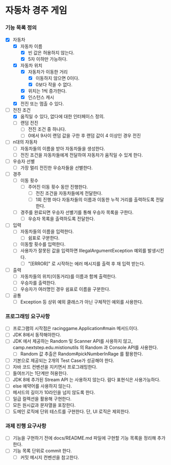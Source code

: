 # 자동차 경주 게임

### 기능 목록 정의
- [x] 자동차
  - [x] 자동차 이름
    - [x] 빈 값은 허용하지 않는다.
    - [x] 5자 이하만 가능하다.
  - [x] 자동차 위치
    - [x] 자동차가 이동한 거리
      - [x] 이동하지 않으면 0이다.
      - [x] 0보다 작을 수 없다.
    - [x] 위치는 1씩 증가한다.
    - [x] 인스턴스 캐시
  - [x] 전진 또는 멈출 수 있다.
- [ ] 전진 조건
  - [x] 움직일 수 있다, 없다에 대한 인터페이스 정의.
  - [ ] 랜덤 전진
    - [ ] 전진 조건 중 하나다.
    - [ ] 0에서 9사이 랜덤 값을 구한 후 랜덤 값이 4 이상인 경우 전진
- [ ] n대의 자동차
  - [ ] 자동차들의 이름을 받아 자동차들을 생성한다.
  - [ ] 전진 조건을 자동차들에게 전달하여 자동차가 움직일 수 있게 한다.  
- [ ] 우승자 선별
  - [ ] 가장 멀리 전진한 우승자들을 선별한다.
- [ ] 경주
  - [ ] 이동 횟수
    - [ ] 주어진 이동 횟수 동안 진행한다.
      - [ ] 전진 조건을 자동차들에게 전달한다.
      - [ ] 1회 진행 마다 자동차들의 이름과 이동한 누적 거리를 출력하도록 전달한다.
  - [ ] 경주를 완료되면 우승자 선별기를 통해 우승자 목록을 구한다.
    - [ ] 우승자 목록을 출력하도록 전달한다.
- [ ] 입력
  - [ ] 자동차들의 이름을 입력한다.
    - [ ] 쉼표로 구분한다.
  - [ ] 이동할 횟수를 입력한다.
  - [ ] 사용자가 잘못된 값을 입력하면 IllegalArgumentException 예외를 발생시킨다.
    - [ ] "[ERROR]" 로 시작하는 에러 메시지를 출력 후 재 입력 받는다.
- [ ] 출력
  - [ ] 자동차들의 위치(이동거리)를 이름과 함께 출력한다.
  - [ ] 우승자를 출력한다.
  - [ ] 우승자가 여러명인 경우 쉼표로 이름을 구분한다.
- [ ] 공통
  - [ ] Exception 등 상위 예외 클래스가 아닌 구체적인 예외를 사용한다.

### 프로그래밍 요구사항
- [ ] 프로그램의 시작점은 racinggame.Application#main 메서드이다.
- [ ] JDK 8에서 동작해야한다.
- [ ] JDK 에서 제공하는 Random 및 Scanner API를 사용하지 않고, camp.nextstep.edu.mistionutils 의 Random 과 Console API를 사용한다.
  - [ ] Random 값 추출은 Random#pickNumberInRage 를 활용한다.
- [ ] 기본으로 제공되는 2개의 Test Case가 성공해야 한다.
- [ ] 자바 코드 컨벤션을 지키면서 프로그래밍한다.
- [ ] 들여쓰기는 1단계만 허용한다.
- [ ] JDK 8에 추가된 Stream API 는 사용하지 않는다. 람다 표현식은 사용가능하다.
- [ ] else 예약어를 사용하지 않는다.
- [ ] 메서드의 길이가 10라인을 넘지 않도록 한다.
- [ ] 일급 컬렉션을 활용해 구현한다.
- [ ] 모든 원시값과 문자열을 포장한다.
- [ ] 도메인 로직에 단위 테스트를 구현한다. 단, UI 로직은 제외한다.

### 과제 진행 요구사항
- [ ] 기능을 구현하기 전에 docs/README.md 파일에 구현할 기능 목록을 정리해 추가한다.
- [ ] 기능 목록 단위로 commit 한다. 
    - [ ] 커밋 메시지 컨벤션을 참고한다.
